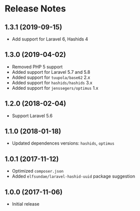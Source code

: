 # Release Notes

## 1.3.1 (2019-09-15)

- Add support for Laravel 6, Hashids 4

## 1.3.0 (2019-04-02)

- Removed PHP 5 support
- Added support for Laravel 5.7 and 5.8
- Added support for `tuupola/base62` 2.x
- Added support for `hashids/hashids` 3.x
- Added support for `jenssegers/optimus` 1.x

## 1.2.0 (2018-02-04)

- Support Laravel 5.6

## 1.1.0 (2018-01-18)

- Updated dependences versions: `hashids`, `optimus`

## 1.0.1 (2017-11-12)

- Optimized `composer.json`
- Added `elfsundae/laravel-hashid-uuid` package suggestion

## 1.0.0 (2017-11-06)

- Initial release
